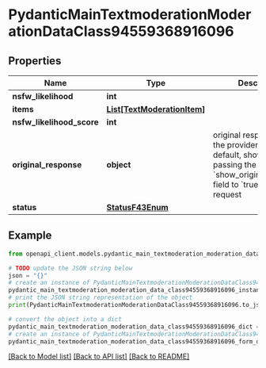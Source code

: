 # PydanticMainTextmoderationModerationDataClass94559368916096


## Properties

Name | Type | Description | Notes
------------ | ------------- | ------------- | -------------
**nsfw_likelihood** | **int** |  | 
**items** | [**List[TextModerationItem]**](TextModerationItem.md) |  | [optional] 
**nsfw_likelihood_score** | **int** |  | 
**original_response** | **object** | original response sent by the provider, hidden by default, show it by passing the &#x60;show_original_response&#x60; field to &#x60;true&#x60; in your request | [optional] 
**status** | [**StatusF43Enum**](StatusF43Enum.md) |  | 

## Example

```python
from openapi_client.models.pydantic_main_textmoderation_moderation_data_class94559368916096 import PydanticMainTextmoderationModerationDataClass94559368916096

# TODO update the JSON string below
json = "{}"
# create an instance of PydanticMainTextmoderationModerationDataClass94559368916096 from a JSON string
pydantic_main_textmoderation_moderation_data_class94559368916096_instance = PydanticMainTextmoderationModerationDataClass94559368916096.from_json(json)
# print the JSON string representation of the object
print(PydanticMainTextmoderationModerationDataClass94559368916096.to_json())

# convert the object into a dict
pydantic_main_textmoderation_moderation_data_class94559368916096_dict = pydantic_main_textmoderation_moderation_data_class94559368916096_instance.to_dict()
# create an instance of PydanticMainTextmoderationModerationDataClass94559368916096 from a dict
pydantic_main_textmoderation_moderation_data_class94559368916096_form_dict = pydantic_main_textmoderation_moderation_data_class94559368916096.from_dict(pydantic_main_textmoderation_moderation_data_class94559368916096_dict)
```
[[Back to Model list]](../README.md#documentation-for-models) [[Back to API list]](../README.md#documentation-for-api-endpoints) [[Back to README]](../README.md)


